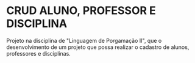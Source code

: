 # CRUD ALUNO, PROFESSOR E DISCIPLINA

Projeto na disciplina de "Linguagem de Porgamação II", que o desenvolvimento de um projeto que possa realizar o cadastro de alunos, professores e disciplinas. 
